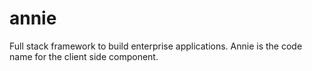 # annie
Full stack framework to build enterprise applications. Annie is the code name for the client side component.
